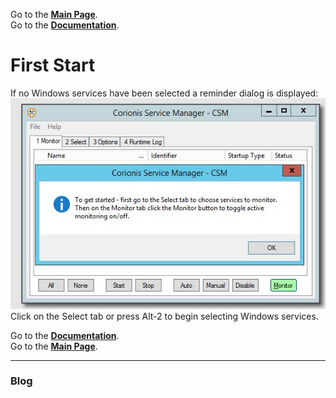 Go to the [**Main Page**](index).<br/>
Go to the [**Documentation**](help).

# First Start
If no Windows services have been selected a reminder dialog is displayed:<br/>
![Reminder dialog](res/ss-getting-started.jpg "Reminder dialog")<br/>
Click on the Select tab or press Alt-2 to begin selecting Windows services.

Go to the [**Documentation**](help).<br/>
Go to the [**Main Page**](index).

---

### Blog
